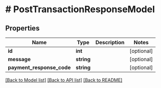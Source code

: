 # # PostTransactionResponseModel

## Properties

Name | Type | Description | Notes
------------ | ------------- | ------------- | -------------
**id** | **int** |  | [optional]
**message** | **string** |  | [optional]
**payment_response_code** | **string** |  | [optional]

[[Back to Model list]](../../README.md#models) [[Back to API list]](../../README.md#endpoints) [[Back to README]](../../README.md)
